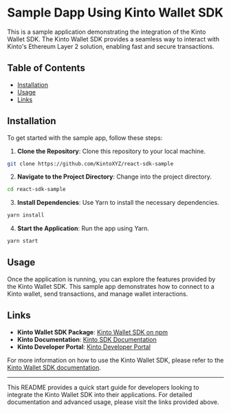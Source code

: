 # Sample Dapp Using Kinto Wallet SDK

This is a sample application demonstrating the integration of the Kinto Wallet SDK. The Kinto Wallet SDK provides a seamless way to interact with Kinto's Ethereum Layer 2 solution, enabling fast and secure transactions.

## Table of Contents

- [Installation](#installation)
- [Usage](#usage)
- [Links](#links)

## Installation

To get started with the sample app, follow these steps:

1. **Clone the Repository**: Clone this repository to your local machine.

```bash
git clone https://github.com/KintoXYZ/react-sdk-sample
```

2. **Navigate to the Project Directory**: Change into the project directory.

```bash
cd react-sdk-sample
```

3. **Install Dependencies**: Use Yarn to install the necessary dependencies.

```bash
yarn install
```

4. **Start the Application**: Run the app using Yarn.

```bash
yarn start
```

## Usage

Once the application is running, you can explore the features provided by the Kinto Wallet SDK. This sample app demonstrates how to connect to a Kinto wallet, send transactions, and manage wallet interactions.

## Links

- **Kinto Wallet SDK Package**: [Kinto Wallet SDK on npm](https://www.npmjs.com/package/kinto-wallet-sdk)
- **Kinto Documentation**: [Kinto SDK Documentation](https://docs.kinto.xyz/kinto-the-safe-l2/building-on-kinto/development-setup)
- **Kinto Developer Portal**: [Kinto Developer Portal](https://engen.kinto.xyz/developers)

For more information on how to use the Kinto Wallet SDK, please refer to the [Kinto Wallet SDK documentation](https://docs.kinto.xyz/kinto-the-safe-l2/building-on-kinto/development-setup).

---

This README provides a quick start guide for developers looking to integrate the Kinto Wallet SDK into their applications. For detailed documentation and advanced usage, please visit the links provided above.
